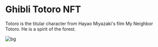 # Ghibli Totoro NFT

Totoro is the titular character from Hayao Miyazaki's film My Neighbor Totoro. He is a spirit of the forest.

![bg](https://user-images.githubusercontent.com/47575608/147511971-b606df07-8575-4f75-9c04-077aa9e5ee09.png)
